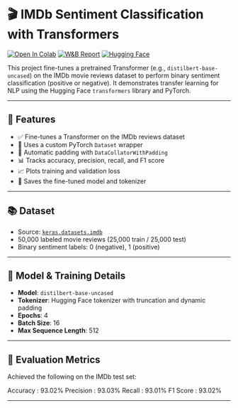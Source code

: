 # 🎬 IMDb Sentiment Classification with Transformers

[![Open In Colab](https://colab.research.google.com/assets/colab-badge.svg)](https://colab.research.google.com/drive/191eUE2hSgudijPSuD-NvCR23Ocznu5dj?usp=sharing)
[![W&B Report](https://img.shields.io/badge/Weights_&_Biases-View%20Report-orange?logo=weightsandbiases)](https://api.wandb.ai/links/pulkiiit-infosys/d76a8m8m)
[![Hugging Face](https://img.shields.io/badge/🤗%20Model%20Hub-distilbert--imdb--sentiment-yellow)](https://huggingface.co/Tiklup/results)

This project fine-tunes a pretrained Transformer (e.g., `distilbert-base-uncased`) on the IMDb movie reviews dataset to perform binary sentiment classification (positive or negative). It demonstrates transfer learning for NLP using the Hugging Face `transformers` library and PyTorch.

---

## 🚀 Features

- ✅ Fine-tunes a Transformer on the IMDb reviews dataset
- 🧠 Uses a custom PyTorch `Dataset` wrapper
- 🔁 Automatic padding with `DataCollatorWithPadding`
- 📊 Tracks accuracy, precision, recall, and F1 score
- 📈 Plots training and validation loss
- 💾 Saves the fine-tuned model and tokenizer

---

## 📚 Dataset

- Source: [`keras.datasets.imdb`](https://www.tensorflow.org/api_docs/python/tf/keras/datasets/imdb)
- 50,000 labeled movie reviews (25,000 train / 25,000 test)
- Binary sentiment labels: 0 (negative), 1 (positive)

---

## 🧠 Model & Training Details

- **Model**: `distilbert-base-uncased`
- **Tokenizer**: Hugging Face tokenizer with truncation and dynamic padding
- **Epochs**: 4
- **Batch Size**: 16
- **Max Sequence Length**: 512

---

## 🧪 Evaluation Metrics

Achieved the following on the IMDb test set:

Accuracy : 93.02%
Precision : 93.03%
Recall : 93.01%
F1 Score : 93.02%

---
